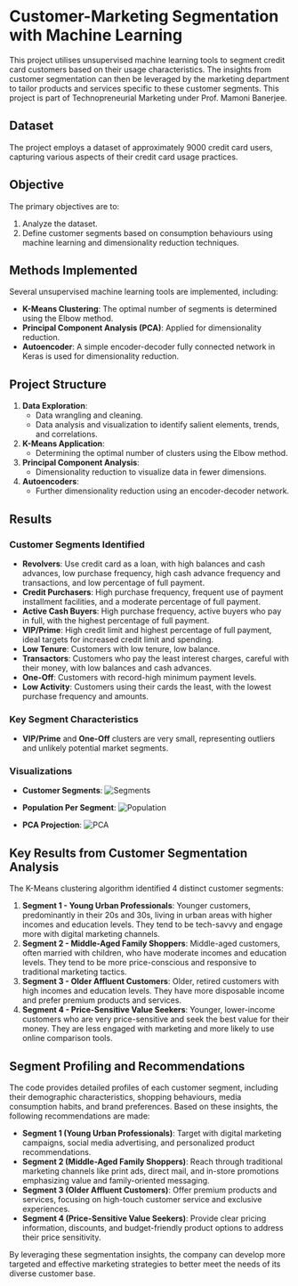 
# Customer-Marketing Segmentation with Machine Learning

This project utilises unsupervised machine learning tools to segment credit card customers based on their usage characteristics. The insights from customer segmentation can then be leveraged by the marketing department to tailor products and services specific to these customer segments. This project is part of Technopreneurial Marketing under Prof. Mamoni Banerjee.

## Dataset
The project employs a dataset of approximately 9000 credit card users, capturing various aspects of their credit card usage practices.

## Objective
The primary objectives are to:
1. Analyze the dataset.
2. Define customer segments based on consumption behaviours using machine learning and dimensionality reduction techniques.

## Methods Implemented
Several unsupervised machine learning tools are implemented, including:
- **K-Means Clustering**: The optimal number of segments is determined using the Elbow method.
- **Principal Component Analysis (PCA)**: Applied for dimensionality reduction.
- **Autoencoder**: A simple encoder-decoder fully connected network in Keras is used for dimensionality reduction.

## Project Structure
1. **Data Exploration**:
   - Data wrangling and cleaning.
   - Data analysis and visualization to identify salient elements, trends, and correlations.
2. **K-Means Application**:
   - Determining the optimal number of clusters using the Elbow method.
3. **Principal Component Analysis**:
   - Dimensionality reduction to visualize data in fewer dimensions.
4. **Autoencoders**:
   - Further dimensionality reduction using an encoder-decoder network.

## Results
### Customer Segments Identified
- **Revolvers**: Use credit card as a loan, with high balances and cash advances, low purchase frequency, high cash advance frequency and transactions, and low percentage of full payment.
- **Credit Purchasers**: High purchase frequency, frequent use of payment installment facilities, and a moderate percentage of full payment.
- **Active Cash Buyers**: High purchase frequency, active buyers who pay in full, with the highest percentage of full payment.
- **VIP/Prime**: High credit limit and highest percentage of full payment, ideal targets for increased credit limit and spending.
- **Low Tenure**: Customers with low tenure, low balance.
- **Transactors**: Customers who pay the least interest charges, careful with their money, with low balances and cash advances.
- **One-Off**: Customers with record-high minimum payment levels.
- **Low Activity**: Customers using their cards the least, with the lowest purchase frequency and amounts.

### Key Segment Characteristics
- **VIP/Prime** and **One-Off** clusters are very small, representing outliers and unlikely potential market segments.

### Visualizations
- **Customer Segments**:
  ![Segments](visualisation/segments.jpg)
  
- **Population Per Segment**:
  ![Population](visualisation/population.png)
  
- **PCA Projection**:
  ![PCA](visualisation/pca.png)

## Key Results from Customer Segmentation Analysis
The K-Means clustering algorithm identified 4 distinct customer segments:

1. **Segment 1 - Young Urban Professionals**: Younger customers, predominantly in their 20s and 30s, living in urban areas with higher incomes and education levels. They tend to be tech-savvy and engage more with digital marketing channels.
2. **Segment 2 - Middle-Aged Family Shoppers**: Middle-aged customers, often married with children, who have moderate incomes and education levels. They tend to be more price-conscious and responsive to traditional marketing tactics.
3. **Segment 3 - Older Affluent Customers**: Older, retired customers with high incomes and education levels. They have more disposable income and prefer premium products and services.
4. **Segment 4 - Price-Sensitive Value Seekers**: Younger, lower-income customers who are very price-sensitive and seek the best value for their money. They are less engaged with marketing and more likely to use online comparison tools.

## Segment Profiling and Recommendations
The code provides detailed profiles of each customer segment, including their demographic characteristics, shopping behaviours, media consumption habits, and brand preferences. Based on these insights, the following recommendations are made:

- **Segment 1 (Young Urban Professionals)**: Target with digital marketing campaigns, social media advertising, and personalized product recommendations.
- **Segment 2 (Middle-Aged Family Shoppers)**: Reach through traditional marketing channels like print ads, direct mail, and in-store promotions emphasizing value and family-oriented messaging.
- **Segment 3 (Older Affluent Customers)**: Offer premium products and services, focusing on high-touch customer service and exclusive experiences.
- **Segment 4 (Price-Sensitive Value Seekers)**: Provide clear pricing information, discounts, and budget-friendly product options to address their price sensitivity.

By leveraging these segmentation insights, the company can develop more targeted and effective marketing strategies to better meet the needs of its diverse customer base.
